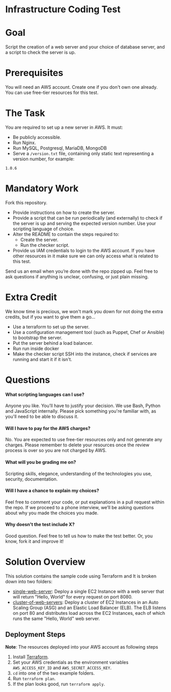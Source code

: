 Infrastructure Coding Test
==========================

# Goal

Script the creation of a web server and your choice of database server, and a script to check the server is up.

# Prerequisites

You will need an AWS account. Create one if you don't own one already. You can use free-tier resources for this test.

# The Task

You are required to set up a new server in AWS. It must:

* Be publicly accessible.
* Run Nginx.
* Run MySQL, Postgresql, MariaDB, MongoDB
* Serve a `/version.txt` file, containing only static text representing a version number, for example:

```
1.0.6
```

# Mandatory Work

Fork this repository.

* Provide instructions on how to create the server.
* Provide a script that can be run periodically (and externally) to check if the server is up and serving the expected version number. Use your scripting language of choice.
* Alter the README to contain the steps required to:
  * Create the server.
  * Run the checker script.
* Provide us IAM credentials to login to the AWS account. If you have other resources in it make sure we can only access what is related to this test.

Send us an email when you’re done with the repo zipped up. Feel free to ask questions if anything is unclear, confusing, or just plain missing.

# Extra Credit

We know time is precious, we won't mark you down for not doing the extra credits, but if you want to give them a go...

* Use a terraform to set up the server.
* Use a configuration management tool (such as Puppet, Chef or Ansible) to bootstrap the server.
* Put the server behind a load balancer.
* Run run inside docker
* Make the checker script SSH into the instance, check if services are running and start it if it isn't.

# Questions

#### What scripting languages can I use?

Anyone you like. You’ll have to justify your decision. We use Bash, Python and JavaScript internally. Please pick something you're familiar with, as you'll need to be able to discuss it.

#### Will I have to pay for the AWS charges?

No. You are expected to use free-tier resources only and not generate any charges. Please remember to delete your resources once the review process is over so you are not charged by AWS.

#### What will you be grading me on?

Scripting skills, elegance, understanding of the technologies you use, security, documentation.

#### Will I have a chance to explain my choices?

Feel free to comment your code, or put explanations in a pull request within the repo.
If we proceed to a phone interview, we’ll be asking questions about why you made the choices you made.

#### Why doesn't the test include X?

Good question. Feel free to tell us how to make the test better. Or, you know, fork it and improve it!

# Solution Overview

This solution contains the sample code using Terraform and It is broken down into two
folders:

* [single-web-server](./single-web-server): Deploy a single EC2 Instance with a web server that will return
  "Hello, World" for every request on port 8080.
* [cluster-of-web-servers](./cluster-of-web-servers): Deploy a cluster of EC2 Instances in an Auto Scaling Group (ASG)
  and an Elastic Load Balancer (ELB). The ELB listens on port 80 and distributes load across the EC2 Instances, each
  of which runs the same "Hello, World" web server.

##  Deployment Steps

**Note**: The resources deployed into your AWS account as following steps

1. Install [Terraform](https://www.terraform.io/).
1. Set your AWS credentials as the environment variables `AWS_ACCESS_KEY_ID` and `AWS_SECRET_ACCESS_KEY`.
1. `cd` into one of the two example folders.
1. Run `terraform plan`.
1. If the plan looks good, run `terraform apply`.
